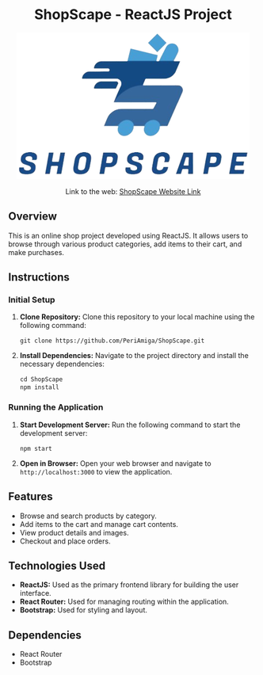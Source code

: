 <!DOCTYPE html>
<html lang="en">
<head>
    <meta charset="UTF-8">
    <meta name="viewport" content="width=device-width, initial-scale=1.0">
</head>
<body>

<div align="center">
	<h1 style="text-align: center;">ShopScape - ReactJS Project</h1>
    <img src="./src/pictures/logo.png" alt="Logo" style="max-width: 100%; ">
	<br/>
	<p>Link to the web: <a href="https://shopscape-fed.netlify.app/">ShopScape Website Link</a></p>
</div>

<h2>Overview</h2>
<p>This is an online shop project developed using ReactJS. It allows users to browse through various product categories, add items to their cart, and make purchases.</p>

<h2>Instructions</h2>

<h3>Initial Setup</h3>
<ol>
    <li><strong>Clone Repository:</strong> Clone this repository to your local machine using the following command:
        <pre><code>git clone https://github.com/PeriAmiga/ShopScape.git</code></pre></li>
    <li><strong>Install Dependencies:</strong> Navigate to the project directory and install the necessary dependencies:
        <pre><code>cd ShopScape
npm install</code></pre></li>
</ol>

<h3>Running the Application</h3>
<ol>
    <li><strong>Start Development Server:</strong> Run the following command to start the development server:
        <pre><code>npm start</code></pre></li>
    <li><strong>Open in Browser:</strong> Open your web browser and navigate to <code>http://localhost:3000</code> to view the application.</li>
</ol>

<h2>Features</h2>
<ul>
    <li>Browse and search products by category.</li>
    <li>Add items to the cart and manage cart contents.</li>
    <li>View product details and images.</li>
    <li>Checkout and place orders.</li>
</ul>

<h2>Technologies Used</h2>
<ul>
    <li><strong>ReactJS:</strong> Used as the primary frontend library for building the user interface.</li>
    <li><strong>React Router:</strong> Used for managing routing within the application.</li>
    <li><strong>Bootstrap:</strong> Used for styling and layout.</li>
</ul>

<h2>Dependencies</h2>
<ul>
    <li>React Router</li>
    <li>Bootstrap</li>
</ul>

</body>
</html>